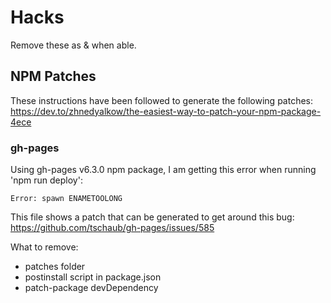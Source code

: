# Hacks

Remove these as & when able.

## NPM Patches

These instructions have been followed to generate the following patches: https://dev.to/zhnedyalkow/the-easiest-way-to-patch-your-npm-package-4ece

### gh-pages

Using gh-pages v6.3.0 npm package, I am getting this error when running 'npm run deploy':

```
Error: spawn ENAMETOOLONG
```

This file shows a patch that can be generated to get around this bug: https://github.com/tschaub/gh-pages/issues/585

What to remove:

- patches folder
- postinstall script in package.json
- patch-package devDependency